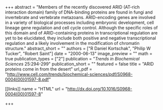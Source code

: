 +++
abstract = "Members of the recently discovered ARID (AT-rich interaction domain) family of DNA-binding proteins are found in fungi and invertebrate and vertebrate metazoans. ARID-encoding genes are involved in a variety of biological processes including embryonic development, cell lineage gene regulation and cell cycle control. Although the specific roles of this domain and of ARID-containing proteins in transcriptional regulation are yet to be elucidated, they include both positive and negative transcriptional regulation and a likely involvement in the modification of chromatin structure."
abstract_short = ""
authors = ["R Daniel Kortschak", "Philip W Tucker", "Robert Saint"]
date = "2000-06-13"
image_preview = ""
math = true
publication_types = ["2"]
publication = "*Trends in Biochemical Sciences* 25:294-299"
publication_short = ""
featured = false
title = "ARID proteins come in from the desert"
url_pdf = "http://www.cell.com/trends/biochemical-sciences/pdf/S0968-0004(00)01597-8.pdf"

[[links]]
name = "HTML"
url = "http://dx.doi.org/10.1016/S0968-0004(00)01597-8"

+++

